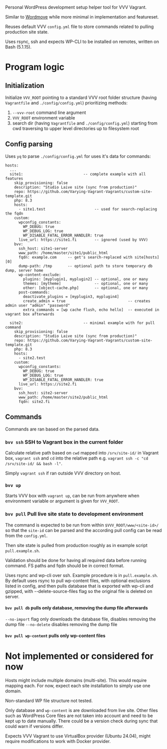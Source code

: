 Personal WordPress development setup helper tool for VVV Vagrant.

Similar to [Wordmove](https://github.com/welaika/wordmove/) while more minimal in implementation and featureset.

Reuses default VVV `config.yml` file to store commands related to pulling production site state.

Uses rsync, ssh and expects WP-CLI to be installed on remotes, written on Bash (5.1.15).

# Program logic
## Initialization

Initialize `VVV_ROOT` pointing to a standard VVV root folder structure (having `Vagrantfile` and `./config/config.yml`) prioritizing methods:
1) `--vvv-root` command line argument
2) `VVV_ROOT` environment variable
3) search dir (having `Vagrantfile` and `./config/config.yml`) starting from cwd traversing to upper level directories up to filesystem root

## Config parsing
Uses `yq` to parse `./config/config.yml` for uses it's data for commands:

```
hosts:
  ...
  site1:                           -- complete example with all features
    skip_provisioning: false
    description: "Studio Laive site (sync from production)"
    repo: https://github.com/Varying-Vagrant-Vagrants/custom-site-template.git
    php: 8.3
    hosts:
      - site1.test                      -- used for search-replacing the fqdn
    custom:
      wpconfig_constants:
        WP_DEBUG: true
        WP_DEBUG_LOG: true
        WP_DISABLE_FATAL_ERROR_HANDLER: true
      live_url: https://site1.fi        -- ignored (used by VVV)
    bvv:
      ssh_host: site1-server
      www_path: /home/master/site1/public_html
      fqdn: example.com     -- get's search-replaced with site[hosts][0]
	  dump-path: /tmp       -- optional path to store temporary db dump, server home
	  wp-content-exclude:
	    plugins: [myplugin1, myplugin2] -- optional, one or many
		themes: [mytheme]               -- optional, one or many
		other: [object-cache.php]       -- optional, one or many
	  post-commands:
	    deactivate_plugins = [myplugin3, myplugin4]
	    create_admin = true                            -- creates admin user "admin" "password"
	    extra_commands = [wp cache flush, echo hello]  -- executed in vagrant box afterwards

  site2:                           -- minimal example with for pull command
    skip_provisioning: false
    description: "Studio Laive site (sync from production)"
    repo: https://github.com/Varying-Vagrant-Vagrants/custom-site-template.git
    php: 8.3
    hosts:
      - site2.test
    custom:
      wpconfig_constants:
        WP_DEBUG: true
        WP_DEBUG_LOG: true
        WP_DISABLE_FATAL_ERROR_HANDLER: true
      live_url: https://site2.fi
    bvv:
      ssh_host: site2-server
      www_path: /home/master/site2/public_html
      fqdn: site2.fi

```

## Commands

Commands are ran based on the parsed data.

### `bvv ssh` SSH to Vagrant box in the current folder
Calculate relative path based on `cwd` mapped into `/srv/site-id/` in Vagrant box, `vagrant ssh` and `cd` into the relative path e.g. `vagrant ssh -c "cd /srv/site-id/ && bash -l"`.

Simply `vagrant ssh` if ran outside VVV directory on host.

### `bvv up`
Starts VVV box with `vagrant up`, can be run from anywhere when environment variable or argument is given for `VVV_ROOT`.

### `bvv pull` Pull live site state to development environment

The command is expected to be run from within `$VVV_ROOT/www/<site-id>/` so that the `site-id` can be parsed and the according pull config can be read from the `config.yml`.

Then site state is pulled from production roughly as in example script `pull.example.sh`.

Validation should be done for having all required data before running command. FS paths and fqdn should be in correct format.

Uses rsync and wp-cli over ssh. Example procedure is in `pull.example.sh`. By default uses rsync to pull wp-content files, with optional exclusions listed in config, and then pulls database that is exported with wp-cli and gzipped, with --delete-source-files flag so the original file is deleted on server.

#### `bvv pull db` pulls only database, removing the dump file afterwards

`--no-import` flag only downloads the database file, disables removing the dump file
`--no-delete` disables removing the dump file

#### `bvv pull wp-content` pulls only wp-content files

# Not implemented or considered for now

Hosts might include multiple domains (multi-site). This would require mapping each. For now, expect each site installation to simply use one domain.

Non-standard WP file structure not tested.

Only database and `wp-content` is are downloaded from live site. Other files such as WordPress Core files are not taken into account and need to be kept up to date manually. There could be a version check during sync that could warn if versions differ.

Expects VVV Vagrant to use VirtualBox provider (Ubuntu 24.04), might require modifications to work with Docker provider.
